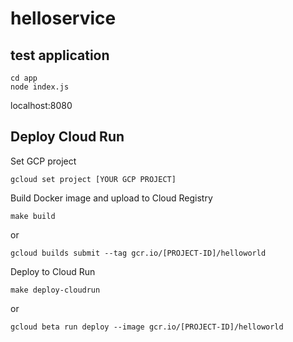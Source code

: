 # helloservice

## test application
```
cd app
node index.js
```
localhost:8080

## Deploy Cloud Run
Set GCP project
```
gcloud set project [YOUR GCP PROJECT]
```

Build Docker image and upload to Cloud Registry
```
make build
```
or 
```
gcloud builds submit --tag gcr.io/[PROJECT-ID]/helloworld
```

Deploy to Cloud Run
```
make deploy-cloudrun
```
or 
```
gcloud beta run deploy --image gcr.io/[PROJECT-ID]/helloworld
```




